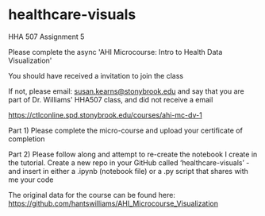 # healthcare-visuals
HHA 507 Assignment 5

Please complete the async 'AHI Microcourse: Intro to Health Data Visualization' 

You should have received a invitation to join the class 

If not, please email: susan.kearns@stonybrook.edu and say that you are part of Dr. Williams' HHA507 class, and did not receive a email 

https://ctlconline.spd.stonybrook.edu/courses/ahi-mc-dv-1 

Part 1) Please complete the micro-course and upload your certificate of completion 

Part 2) Please follow along and attempt to re-create the notebook I create in the tutorial. Create a new repo in your GitHub called ‘healthcare-visuals’ - and insert in either a .ipynb (notebook file) or a .py script that shares with me your code 

The original data for the course can be found here: https://github.com/hantswilliams/AHI_Microcourse_Visualization